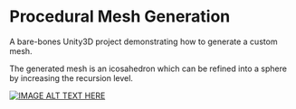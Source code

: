 # Procedural Mesh Generation

A bare-bones Unity3D project demonstrating how to generate a custom mesh.

The generated mesh is an icosahedron which can be refined into a sphere by increasing the recursion level.

[![IMAGE ALT TEXT HERE](http://img.youtube.com/vi/YOUTUBE_VIDEO_ID_HERE/0.jpg)](https://www.youtube.com/watch?v=GJMGS00rOBI)